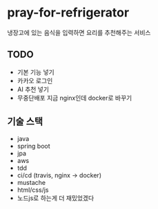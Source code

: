 # pray-for-refrigerator

냉장고에 있는 음식을 입력하면 요리를 추천해주는 서비스

## TODO

- 기본 기능 넣기
- 카카오 로그인
- AI 추천 넣기
- 무중단배포 지금 nginx인데 docker로 바꾸기

## 기술 스택

- java
- spring boot
- jpa
- aws
- tdd
- ci/cd (travis, nginx -> docker)
- mustache
- html/css/js
- 노드js로 하는게 더 재밌었겠다 
